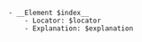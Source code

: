         - __Element $index__
            - Locator: $locator
            - Explanation: $explanation
